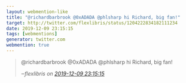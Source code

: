 ```yaml
---
layout: webmention-like
title: "@richardbarbrook @0xADADA @phlsharp hi Richard, big fan!"
target: http://twitter.com/flexlibris/status/1204222834182111234
date: 2019-12-09 23:15:15
tags: [webmentions]
generator: twitter.com
webmention: true
---
```




<blockquote class="external-citation">
  <p>
    @richardbarbrook @0xADADA @phlsharp hi Richard, big fan!
  </p>
  <cite>‒<span class="p-author p-name">flexlibris</span>
    on
    <a href="http://twitter.com/flexlibris/status/1204222834182111234" rel="external nofollow" target="_blank">2019-12-09 23:15:15</a>
  </cite>
</blockquote>



